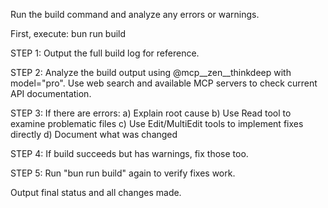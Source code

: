 Run the build command and analyze any errors or warnings.

First, execute: bun run build

STEP 1: Output the full build log for reference.

STEP 2: Analyze the build output using @mcp__zen__thinkdeep with model="pro". Use web search and available MCP servers to check current API documentation.

STEP 3: If there are errors:
a) Explain root cause
b) Use Read tool to examine problematic files
c) Use Edit/MultiEdit tools to implement fixes directly
d) Document what was changed

STEP 4: If build succeeds but has warnings, fix those too.

STEP 5: Run "bun run build" again to verify fixes work.

Output final status and all changes made.
